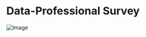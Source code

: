 # Data-Professional Survey

![Image](https://github.com/user-attachments/assets/2b99b6b3-9fd8-47a9-92a0-f8a4602c8317)
